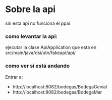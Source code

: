 # Sobre la api

sin esta api no funciona el ppai

### como levantar la api:

ejecutar la clase ApiApplication que esta en src/main/java/dsi/utn/fakeapi/api/

### como ver si está andando

Entrar a:

* http://localhost:8082/bodegas/BodegaGenial
* http://localhost:8082/bodegas/BodegaMar
